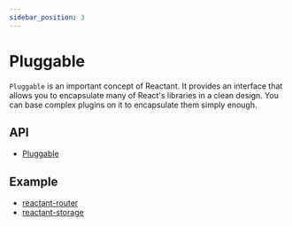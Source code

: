 ```yaml
---
sidebar_position: 3
---
```


# Pluggable

`Pluggable` is an important concept of Reactant. It provides an interface that allows you to encapsulate many of React's libraries in a clean design. You can base complex plugins on it to encapsulate them simply enough.

## API

* [Pluggable](#)

## Example

* [reactant-router](https://github.com/unadlib/reactant/blob/master/packages/reactant-router/)
* [reactant-storage](https://github.com/unadlib/reactant/blob/master/packages/reactant-storage/)
